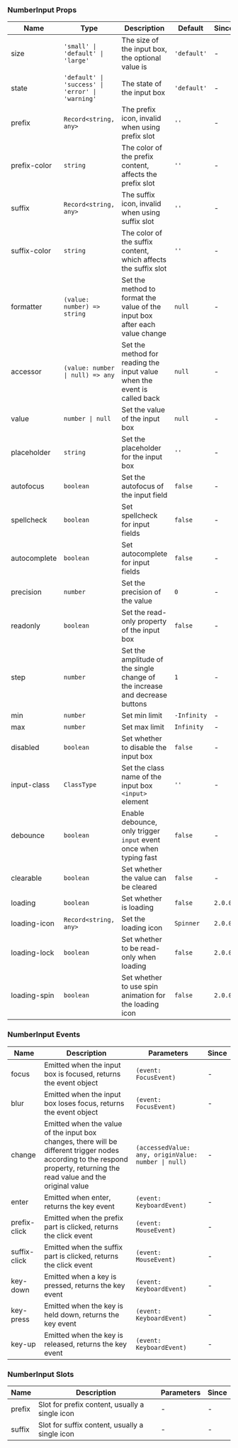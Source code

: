 ### NumberInput Props

| Name         | Type                                             | Description                                                                 | Default     | Since   |
| ------------ | ------------------------------------------------ | --------------------------------------------------------------------------- | ----------- | ------- |
| size         | `'small' \| 'default' \| 'large'`                | The size of the input box, the optional value is                            | `'default'` | -       |
| state        | `'default' \| 'success' \| 'error' \| 'warning'` | The state of the input box                                                  | `'default'` | -       |
| prefix       | `Record<string, any>`                            | The prefix icon, invalid when using prefix slot                             | `''`        | -       |
| prefix-color | `string`                                         | The color of the prefix content, affects the prefix slot                    | `''`        | -       |
| suffix       | `Record<string, any>`                            | The suffix icon, invalid when using suffix slot                             | `''`        | -       |
| suffix-color | `string`                                         | The color of the suffix content, which affects the suffix slot              | `''`        | -       |
| formatter    | `(value: number) => string`                      | Set the method to format the value of the input box after each value change | `null`      | -       |
| accessor     | `(value: number \| null) => any`                 | Set the method for reading the input value when the event is called back    | `null`      | -       |
| value        | `number \| null`                                 | Set the value of the input box                                              | `null`      | -       |
| placeholder  | `string`                                         | Set the placeholder for the input box                                       | `''`        | -       |
| autofocus    | `boolean`                                        | Set the autofocus of the input field                                        | `false`     | -       |
| spellcheck   | `boolean`                                        | Set spellcheck for input fields                                             | `false`     | -       |
| autocomplete | `boolean`                                        | Set autocomplete for input fields                                           | `false`     | -       |
| precision    | `number`                                         | Set the precision of the value                                              | `0`         | -       |
| readonly     | `boolean`                                        | Set the read-only property of the input box                                 | `false`     | -       |
| step         | `number`                                         | Set the amplitude of the single change of the increase and decrease buttons | `1`         | -       |
| min          | `number`                                         | Set min limit                                                               | `-Infinity` | -       |
| max          | `number`                                         | Set max limit                                                               | `Infinity`  | -       |
| disabled     | `boolean`                                        | Set whether to disable the input box                                        | `false`     | -       |
| input-class  | `ClassType`                                      | Set the class name of the input box `<input>` element                       | `''`        | -       |
| debounce     | `boolean`                                        | Enable debounce, only trigger `input` event once when typing fast           | `false`     | -       |
| clearable    | `boolean`                                        | Set whether the value can be cleared                                        | `false`     | -       |
| loading      | `boolean`                                        | Set whether is loading                                                      | `false`     | `2.0.0` |
| loading-icon | `Record<string, any>`                            | Set the loading icon                                                        | `Spinner`   | `2.0.0` |
| loading-lock | `boolean`                                        | Set whether to be read-only when loading                                    | `false`     | `2.0.0` |
| loading-spin | `boolean`                                        | Set whether to use spin animation for the loading icon                      | `false`     | `2.0.0` |

### NumberInput Events

| Name         | Description                                                                                                                                                               | Parameters                                          | Since |
| ------------ | ------------------------------------------------------------------------------------------------------------------------------------------------------------------------- | --------------------------------------------------- | ----- |
| focus        | Emitted when the input box is focused, returns the event object                                                                                                           | `(event: FocusEvent)`                               | -     |
| blur         | Emitted when the input box loses focus, returns the event object                                                                                                          | `(event: FocusEvent)`                               | -     |
| change       | Emitted when the value of the input box changes, there will be different trigger nodes according to the respond property, returning the read value and the original value | `(accessedValue: any, originValue: number \| null)` | -     |
| enter        | Emitted when enter, returns the key event                                                                                                                                 | `(event: KeyboardEvent)`                            | -     |
| prefix-click | Emitted when the prefix part is clicked, returns the click event                                                                                                          | `(event: MouseEvent)`                               | -     |
| suffix-click | Emitted when the suffix part is clicked, returns the click event                                                                                                          | `(event: MouseEvent)`                               | -     |
| key-down     | Emitted when a key is pressed, returns the key event                                                                                                                      | `(event: KeyboardEvent)`                            | -     |
| key-press    | Emitted when the key is held down, returns the key event                                                                                                                  | `(event: KeyboardEvent)`                            | -     |
| key-up       | Emitted when the key is released, returns the key event                                                                                                                   | `(event: KeyboardEvent)`                            | -     |

### NumberInput Slots

| Name   | Description                                    | Parameters | Since |
| ------ | ---------------------------------------------- | ---------- | ----- |
| prefix | Slot for prefix content, usually a single icon | -          | -     |
| suffix | Slot for suffix content, usually a single icon | -          | -     |
